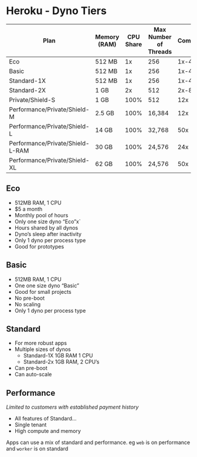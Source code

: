 # Heroku - Dyno Tiers

| Plan                             | Memory (RAM) | CPU Share | Max Number of Threads | Compute | Sleeps |
| -------------------------------- | ------------ | --------- | --------------------- | ------- | ------ |
| Eco                              | 512 MB       | 1x        | 256                   | 1x-4x   | ✔      |
| Basic                            | 512 MB       | 1x        | 256                   | 1x-4x   |        |
| Standard-1X                      | 512 MB       | 1x        | 256                   | 1x-4x   |        |
| Standard-2X                      | 1 GB         | 2x        | 512                   | 2x-8x   |        |
| Private/Shield-S                 | 1 GB         | 100%      | 512                   | 12x     |        |
| Performance/Private/Shield-M     | 2.5 GB       | 100%      | 16,384                | 12x     |        |
| Performance/Private/Shield-L     | 14 GB        | 100%      | 32,768                | 50x     |        |
| Performance/Private/Shield-L-RAM | 30 GB        | 100%      | 24,576                | 24x     |        |
| Performance/Private/Shield-XL    | 62 GB        | 100%      | 24,576                | 50x     |        |

## Eco

- 512MB RAM, 1 CPU
- $5 a month
- Monthly pool of hours
- Only one size dyno “Eco”x`
- Hours shared by all dynos
- Dyno’s sleep after inactivity
- Only 1 dyno per process type
- Good for prototypes

## Basic

- 512MB RAM, 1 CPU
- One one size dyno “Basic”
- Good for small projects
- No pre-boot
- No scaling
- Only 1 dyno per process type

## Standard

- For more robust apps
- Multiple sizes of dynos
  - Standard-1X 1GB RAM 1 CPU
  - Standard-2x 1GB RAM, 2 CPU’s
- Can pre-boot
- Can auto-scale

## Performance

_Limited to customers with established payment history_

- All features of Standard…
- Single tenant
- High compute and memory

Apps can use a mix of standard and performance. eg `web` is on performance and `worker` is on standard
